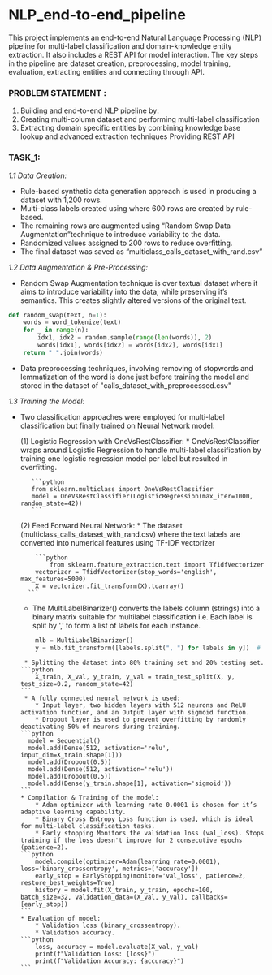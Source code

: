 # NLP_end-to-end_pipeline
This project implements an end-to-end Natural Language Processing (NLP) pipeline for multi-label classification and domain-knowledge entity extraction. It also includes a REST API for model interaction. The key steps in the pipeline are dataset creation, preprocessing, model training, evaluation, extracting entities and connecting through API.

### PROBLEM STATEMENT : 

1. Building and end-to-end NLP pipeline by:
2. Creating multi-column dataset and performing multi-label classification
3. Extracting domain specific entities by combining knowledge base lookup and advanced extraction techniques Providing REST API

### TASK_1:

*1.1 Data Creation:*
* Rule-based synthetic data generation approach is used in producing a dataset with 1,200 rows.
* Multi-class labels created using where 600 rows are created by rule-based.
* The remaining rows are augmented using “Random Swap Data Augmentation”technique to introduce variability to the data.
* Randomized values assigned to 200 rows to reduce overfitting.
* The final dataset was saved as “multiclass_calls_dataset_with_rand.csv”

*1.2 Data Augmentation & Pre-Processing:*
* Random Swap Augmentation technique is over textual dataset where it aims to introduce variability into the data, while preserving it’s semantics. This creates slightly altered versions of the original text.
```python
def random_swap(text, n=1):
    words = word_tokenize(text)
    for _ in range(n):
        idx1, idx2 = random.sample(range(len(words)), 2)
        words[idx1], words[idx2] = words[idx2], words[idx1]
    return " ".join(words)
```


* Data preprocessing techniques, involving removing of stopwords and lemmatization of the word is done just before training the model and stored in the dataset of "calls_dataset_with_preprocessed.csv"


*1.3 Training the Model:*
* Two classification approaches were employed for multi-label classification but finally trained on Neural Network model:
    
    (1) Logistic Regression with OneVsRestClassifier:
        * OneVsRestClassifier wraps around Logistic Regression to handle multi-label classification by training one logistic regression model per label but resulted in overfitting.
  
         ```python
         from sklearn.multiclass import OneVsRestClassifier
         model = OneVsRestClassifier(LogisticRegression(max_iter=1000, random_state=42))
         ```
  
    (2) Feed Forward Neural Network:
        * The dataset (multiclass_calls_dataset_with_rand.csv) where the text labels are converted into numerical features using TF-IDF vectorizer
  
          ```python
              from sklearn.feature_extraction.text import TfidfVectorizer
          vectorizer = TfidfVectorizer(stop_words='english', max_features=5000)
          X = vectorizer.fit_transform(X).toarray()
        ```

  * The MultiLabelBinarizer() converts the labels column (strings) into a binary matrix suitable for multilabel classification i.e. Each label is split by ',' to form a list of             labels for each instance.
  ```python
      mlb = MultiLabelBinarizer()
      y = mlb.fit_transform([labels.split(", ") for labels in y])  # Convert the labels to binary format
  ```
       * Splitting the dataset into 80% training set and 20% testing set.
      ```python
          X_train, X_val, y_train, y_val = train_test_split(X, y, test_size=0.2, random_state=42)
      ```
       * A fully connected neural network is used:
          * Input layer, two hidden layers with 512 neurons and ReLU activation function, and an Output layer with sigmoid function.
          * Dropout layer is used to prevent overfitting by randomly deactivating 50% of neurons during training.
      ```python
        model = Sequential()
        model.add(Dense(512, activation='relu', input_dim=X_train.shape[1]))
        model.add(Dropout(0.5))
        model.add(Dense(512, activation='relu'))
        model.add(Dropout(0.5))
        model.add(Dense(y_train.shape[1], activation='sigmoid'))
      ```
      * Compilation & Training of the model:
          * Adam optimizer with learning rate 0.0001 is chosen for it’s adaptive learning capability.
          * Binary Cross Entropy Loss function is used, which is ideal for multi-label classification tasks.
          * Early stopping Monitors the validation loss (val_loss). Stops training if the loss doesn't improve for 2 consecutive epochs (patience=2).
      ```python
          model.compile(optimizer=Adam(learning_rate=0.0001), loss='binary_crossentropy', metrics=['accuracy'])
          early_stop = EarlyStopping(monitor='val_loss', patience=2, restore_best_weights=True)
          history = model.fit(X_train, y_train, epochs=100, batch_size=32, validation_data=(X_val, y_val), callbacks=[early_stop])
      ```
      * Evaluation of model:
          * Validation loss (binary_crossentropy).
          * Validation accuracy.
      ```python
          loss, accuracy = model.evaluate(X_val, y_val)
          print(f"Validation Loss: {loss}")
          print(f"Validation Accuracy: {accuracy}")
      ```
 


 



       
  











